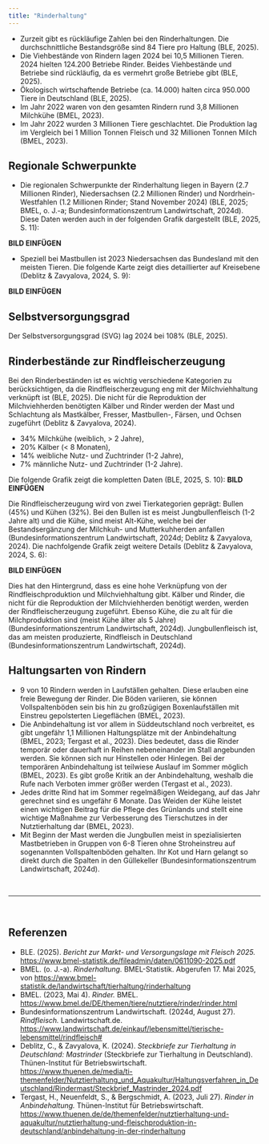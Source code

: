 ```yaml
---
title: "Rinderhaltung"
---
```


- Zurzeit gibt es rückläufige Zahlen bei den Rinderhaltungen. Die durchschnittliche Bestandsgröße sind 84 Tiere pro Haltung (BLE, 2025).
- Die Viehbestände von Rindern lagen 2024 bei 10,5 Millionen Tieren. 2024 hielten 124.200 Betriebe Rinder. Beides Viehbestände und Betriebe sind rückläufig, da es vermehrt große Betriebe gibt (BLE, 2025).
- Ökologisch wirtschaftende Betriebe (ca. 14.000) halten circa 950.000 Tiere in Deutschland (BLE, 2025).
- Im Jahr 2022 waren von den gesamten Rindern rund 3,8 Millionen Milchkühe (BMEL, 2023).
- Im Jahr 2022 wurden 3 Millionen Tiere geschlachtet. Die Produktion lag im Vergleich bei 1 Million Tonnen Fleisch und 32 Millionen Tonnen Milch (BMEL, 2023).


## Regionale Schwerpunkte

- Die regionalen Schwerpunkte der Rinderhaltung liegen in Bayern (2.7 Millionen Rinder), Niedersachsen (2.2 Millionen Rinder) und Nordrhein-Westfahlen (1.2 Millionen Rinder; Stand November 2024) (BLE, 2025; BMEL, o. J.-a; Bundesinformationszentrum Landwirtschaft, 2024d). Diese Daten werden auch in der folgenden Grafik dargestellt (BLE, 2025, S. 11):

**BILD EINFÜGEN**

- Speziell bei Mastbullen ist 2023 Niedersachsen das Bundesland mit den meisten Tieren. Die folgende Karte zeigt dies detaillierter auf Kreisebene (Deblitz & Zavyalova, 2024, S. 9):

**BILD EINFÜGEN**


## Selbstversorgungsgrad
Der Selbstversorgungsgrad (SVG) lag 2024 bei 108% (BLE, 2025).

## Rinderbestände zur Rindfleischerzeugung
Bei den Rinderbeständen ist es wichtig verschiedene Kategorien zu berücksichtigen, da die Rindfleischerzeugung eng mit der Milchviehhaltung verknüpft ist (BLE, 2025). Die nicht für die Reproduktion der Milchviehherden benötigten Kälber und Rinder werden der Mast und Schlachtung als Mastkälber, Fresser, Mastbullen-, Färsen, und Ochsen zugeführt (Deblitz & Zavyalova, 2024). 
- 34% Milchkühe (weiblich, > 2 Jahre),
- 20% Kälber (< 8 Monaten),
- 14% weibliche Nutz- und Zuchtrinder (1-2 Jahre),
- 7% männliche Nutz- und Zuchtrinder (1-2 Jahre).

Die folgende Grafik zeigt die kompletten Daten (BLE, 2025, S. 10):
**BILD EINFÜGEN**


Die Rindfleischerzeugung wird von zwei Tierkategorien geprägt: Bullen (45%) und Kühen (32%). Bei den Bullen ist es meist Jungbullenfleisch (1-2 Jahre alt) und die Kühe, sind meist Alt-Kühe, welche bei der Bestandsergänzung der Milchkuh- und Mutterkuhherden anfallen (Bundesinformationszentrum Landwirtschaft, 2024d; Deblitz & Zavyalova, 2024). Die nachfolgende Grafik zeigt weitere Details (Deblitz & Zavyalova, 2024, S. 6):

**BILD EINFÜGEN**


Dies hat den Hintergrund, dass es eine hohe Verknüpfung von der Rindfleischproduktion und Milchviehhaltung gibt. Kälber und Rinder, die nicht für die Reproduktion der Milchviehherden benötigt werden, werden der Rindfleischerzeugung zugeführt. Ebenso Kühe, die zu alt für die Milchproduktion sind (meist Kühe älter als 5 Jahre) (Bundesinformationszentrum Landwirtschaft, 2024d). 
Jungbullenfleisch ist, das am meisten produzierte, Rindfleisch in Deutschland (Bundesinformationszentrum Landwirtschaft, 2024d). 


## Haltungsarten von Rindern
- 9 von 10 Rindern werden in Laufställen gehalten. Diese erlauben eine freie Bewegung der Rinder. Die Böden variieren, sie können Vollspaltenböden sein bis hin zu großzügigen Boxenlaufställen mit Einstreu gepolsterten Liegeflächen (BMEL, 2023).
- Die Anbindehaltung ist vor allem in Süddeutschland noch verbreitet, es gibt ungefähr 1,1 Millionen Haltungsplätze mit der Anbindehaltung (BMEL, 2023; Tergast et al., 2023). Dies bedeutet, dass die Rinder temporär oder dauerhaft in Reihen nebeneinander im Stall angebunden werden. Sie können sich nur Hinstellen oder Hinlegen. Bei der temporären Anbindehaltung ist teilwiese Auslauf im Sommer möglich (BMEL, 2023). Es gibt große Kritik an der Anbindehaltung, weshalb die Rufe nach Verboten immer größer werden (Tergast et al., 2023).
- Jedes dritte Rind hat im Sommer regelmäßigen Weidegang, auf das Jahr gerechnet sind es ungefähr 6 Monate. Das Weiden der Kühe leistet einen wichtigen Beitrag für die Pflege des Grünlands und stellt eine wichtige Maßnahme zur Verbesserung des Tierschutzes in der Nutztierhaltung dar (BMEL, 2023).
- Mit Beginn der Mast werden die Jungbullen meist in spezialisierten Mastbetrieben in Gruppen von 6-8 Tieren ohne Stroheinstreu auf sogenannten Vollspaltenböden gehalten. Ihr Kot und Harn gelangt so direkt durch die Spalten in den Güllekeller (Bundesinformationszentrum Landwirtschaft, 2024d).




<br>

---

<br> 

## Referenzen
- BLE. (2025). *Bericht zur Markt- und Versorgungslage mit Fleisch 2025.* <https://www.bmel-statistik.de/fileadmin/daten/0611090-2025.pdf>
- BMEL. (o. J.-a). *Rinderhaltung.* BMEL-Statistik. Abgerufen 17. Mai 2025, von <https://www.bmel-statistik.de/landwirtschaft/tierhaltung/rinderhaltung>
- BMEL. (2023, Mai 4). *Rinder.* BMEL. <https://www.bmel.de/DE/themen/tiere/nutztiere/rinder/rinder.html>
- Bundesinformationszentrum Landwirtschaft. (2024d, August 27). *Rindfleisch.* Landwirtschaft.de. <https://www.landwirtschaft.de/einkauf/lebensmittel/tierische-lebensmittel/rindfleisch#>
- Deblitz, C., & Zavyalova, K. (2024). *Steckbriefe zur Tierhaltung in Deutschland: Mastrinder* (Steckbriefe zur Tierhaltung in Deutschland). Thünen-Institut für Betriebswirtschaft. <https://www.thuenen.de/media/ti-themenfelder/Nutztierhaltung_und_Aquakultur/Haltungsverfahren_in_Deutschland/Rindermast/Steckbrief_Mastrinder_2024.pdf>
- Tergast, H., Neuenfeldt, S., & Bergschmidt, A. (2023, Juli 27). *Rinder in Anbindehaltung.* Thünen-Institut für Betriebswirtschaft. <https://www.thuenen.de/de/themenfelder/nutztierhaltung-und-aquakultur/nutztierhaltung-und-fleischproduktion-in-deutschland/anbindehaltung-in-der-rinderhaltung>
